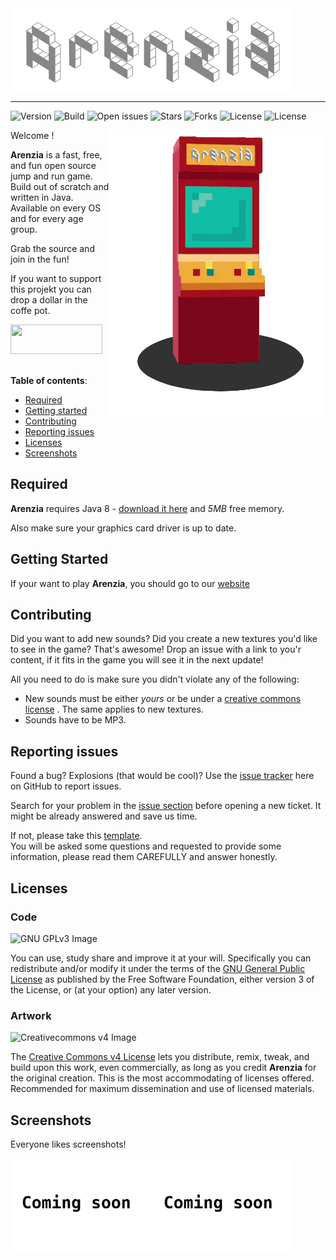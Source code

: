 <img align="center"  src="/img/arenzia.png" alt="arenzia logo"> 

--------

![Version](https://img.shields.io/badge/version-v1.0.0-orange.svg)
![Build](https://img.shields.io/badge/build-passing-brightgreen.svg) 
![Open issues](https://img.shields.io/github/issues/NBprojekt/Arenzia.svg)
![Stars](https://img.shields.io/github/stars/NBprojekt/Arenzia.svg)
![Forks](https://img.shields.io/github/forks/NBprojekt/Arenzia.svg) 
![License](https://img.shields.io/badge/licenseCode-GPLv3-lightgrey.svg) 
![License](https://img.shields.io/badge/licenseArtwork-CCv4-lightgrey.svg)


<img align="right" src="/img/arcade.png" alt="arenzia arcade">

Welcome ! 

**Arenzia** is a fast, free, and fun open source jump and run game.
Build out of scratch and written in Java. Available on every OS and for every age group.

Grab the source and join in the fun! 

If you want to support this projekt you can drop a dollar in the coffe pot.

<a href="https://www.paypal.com/cgi-bin/webscr?cmd=_s-xclick&hosted_button_id=EFJ4MC62BQ29N"> 
<img alt="" border="0" src="https://www.paypalobjects.com/en_US/i/btn/btn_donateCC_LG.gif?01AD=3ejz6IPISlWbLh7Zu-zODb27255fROfBwos-lutnohT5EMC1lhYOpYA&01RI=3042F7435F88C03&01NA=na" width="147" height="47">
</a> <br><br>

**Table of contents**:

 + [Required](#required)
 + [Getting started](#getting-started) 
 + [Contributing](#contributing)
 + [Reporting issues](#reporting-issues)
 + [Licenses](#licenses) 
 + [Screenshots](#screenshots) 

Required
--------

**Arenzia** requires Java 8 - [download it here](https://www.java.com/en/download/) and *5MB* free memory.

Also make sure your graphics card driver is up to date.

Getting Started
-------
If your want to play **Arenzia**, you should go to our [website](https://nbprojekt.github.io/Arenzia)


Contributing
------------

Did you want to add new sounds? Did you create a new textures you'd like to see in the game? That's awesome! Drop an issue with a link to you'r content, if it fits in the game you will see it in the next update!

All you need to do is make sure you didn't violate any of the following:

 - New sounds must be either *yours* or be under a [creative commons license](https://creativecommons.org/licenses/) . The same applies to new textures. 
 - Sounds have to be MP3. 

Reporting issues 
---------------- 

Found a bug? Explosions (that would be cool)? Use the [issue tracker](https://github.com/nbprojekt/arenzia/issues) here on GitHub to report issues. 

Search for your problem in the [issue section](https://github.com/NBprojekt/Arenzia/issues?q=is%3Aissue+is%3Aclosed) before opening a new ticket. It might be already answered and save us time.

If not, please take this [template](https://github.com/NBprojekt/Arenzia/blob/master/TEMPLATE.markdown).<br>
You will be asked some questions and requested to provide some information, please read them CAREFULLY and answer honestly.
 
Licenses
--------
### Code
![GNU GPLv3 Image](https://www.gnu.org/graphics/gplv3-127x51.png)

You can use, study share and improve it at your will. Specifically you can redistribute and/or modify it under the terms of the [GNU General Public License](https://www.gnu.org/licenses/gpl.html) as published by the Free Software Foundation, either version 3 of the License, or (at your option) any later version.

### Artwork
![Creativecommons v4 Image](https://licensebuttons.net/l/by/3.0/88x31.png)

The [Creative Commons v4 License](https://creativecommons.org/licenses/by/4.0/legalcode) lets you distribute, remix, tweak, and build upon this work, even commercially, as long as you credit **Arenzia** for the original creation. This is the most accommodating of licenses offered. Recommended for maximum dissemination and use of licensed materials. 

Screenshots
-----------
 
Everyone likes screenshots!

<img align="left" src="/img/screen1.png" width="45%" alt="At litle screenshot">
<img align="left" src="/img/screen2.png" width="45%" alt="At litle screenshot">



